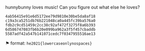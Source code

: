 hunnybunny loves music! Can you figure out what else he loves?

`4ab56415e91e6d5172ee79d9810e30be5da8af18`
`c19a3ca5251db76b221048ca0a445fc39ba576a0`
`fdb2c9cd51459c2cc38c92af472f3275f8a6b393`
`6d586747083fb6b20e099ba962a3f5f457cbaddb`
`5587adf42a547b141071cedc7f0347955516ae13`

⚑ format: `he2021{lowercaseonlynospaces}`